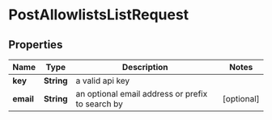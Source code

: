 

# PostAllowlistsListRequest


## Properties

| Name | Type | Description | Notes |
|------------ | ------------- | ------------- | -------------|
|**key** | **String** | a valid api key |  |
|**email** | **String** | an optional email address or prefix to search by |  [optional] |



